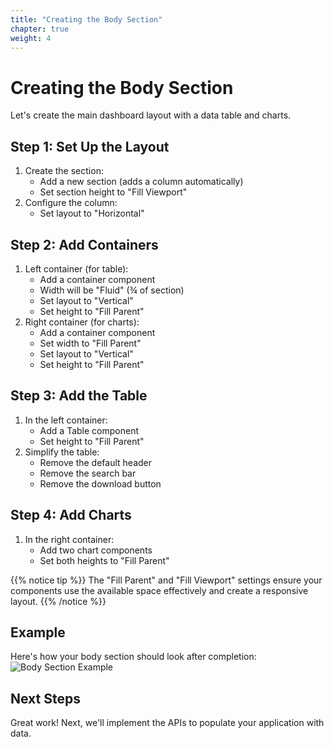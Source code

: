 ```yaml
---
title: "Creating the Body Section"
chapter: true
weight: 4
---
```


# Creating the Body Section

Let's create the main dashboard layout with a data table and charts.

## Step 1: Set Up the Layout
1. Create the section:
   - Add a new section (adds a column automatically)
   - Set section height to "Fill Viewport"
2. Configure the column:
   - Set layout to "Horizontal"

## Step 2: Add Containers
1. Left container (for table):
   - Add a container component
   - Width will be "Fluid" (¾ of section)
   - Set layout to "Vertical"
   - Set height to "Fill Parent"
2. Right container (for charts):
   - Add a container component
   - Set width to "Fill Parent"
   - Set layout to "Vertical"
   - Set height to "Fill Parent"

## Step 3: Add the Table
1. In the left container:
   - Add a Table component
   - Set height to "Fill Parent"
2. Simplify the table:
   - Remove the default header
   - Remove the search bar
   - Remove the download button

## Step 4: Add Charts
1. In the right container:
   - Add two chart components
   - Set both heights to "Fill Parent"

{{% notice tip %}}
The "Fill Parent" and "Fill Viewport" settings ensure your components use the available space effectively and create a responsive layout.
{{% /notice %}}

## Example
Here's how your body section should look after completion:
![Body Section Example](/images/gifs/body-section-example.gif)

## Next Steps
Great work! Next, we'll implement the APIs to populate your application with data.
